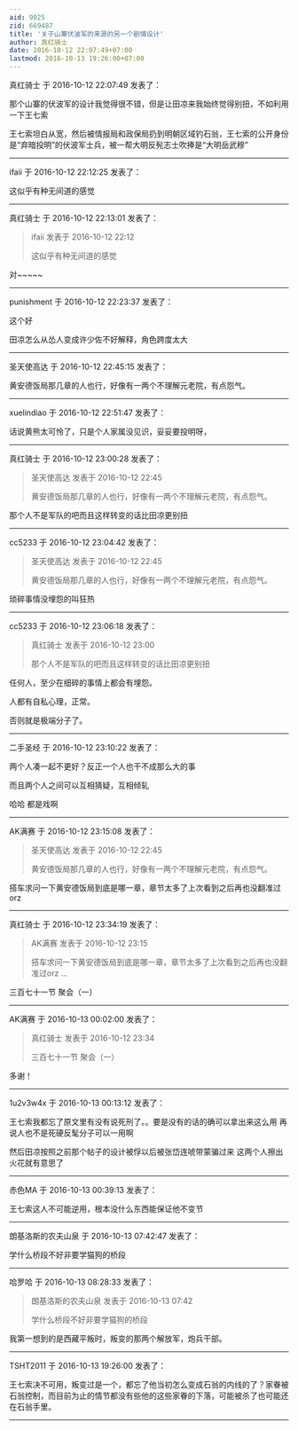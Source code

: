 ```yaml
---
aid: 9025
zid: 669487
title: '关于山寨伏波军的来源的另一个剧情设计'
author: 真红骑士
date: 2016-10-12 22:07:49+07:00
lastmod: 2016-10-13 19:26:00+07:00
---
```


真红骑士 于 2016-10-12 22:07:49 发表了：

那个山寨的伏波军的设计我觉得很不错，但是让田凉来我始终觉得别扭，不如利用一下王七索

王七索坦白从宽，然后被情报局和政保局扔到明朝区域钓石翁，王七索的公开身份是“弃暗投明”的伏波军士兵，被一帮大明反髡志士吹捧是“大明岳武穆”

---------

ifaii 于 2016-10-12 22:12:25 发表了：

这似乎有种无间道的感觉

---------

真红骑士 于 2016-10-12 22:13:01 发表了：

> ifaii 发表于 2016-10-12 22:12
> 
> 这似乎有种无间道的感觉



对~~~~~

---------

punishment 于 2016-10-12 22:23:37 发表了：

这个好

田凉怎么从怂人变成许少佐不好解释，角色跨度太大

---------

圣天使高达 于 2016-10-12 22:45:15 发表了：

黄安德饭局那几章的人也行，好像有一两个不理解元老院，有点怨气。

---------

xuelindiao 于 2016-10-12 22:51:47 发表了：

话说黄熊太可怜了，只是个人家属没见识，妥妥要投明呀，

---------

真红骑士 于 2016-10-12 23:00:28 发表了：

> 圣天使高达 发表于 2016-10-12 22:45
> 
> 黄安德饭局那几章的人也行，好像有一两个不理解元老院，有点怨气。



那个人不是军队的吧而且这样转变的话比田凉更别扭

---------

cc5233 于 2016-10-12 23:04:42 发表了：

> 圣天使高达 发表于 2016-10-12 22:45
> 
> 黄安德饭局那几章的人也行，好像有一两个不理解元老院，有点怨气。



琐碎事情没埋怨的叫狂热

---------

cc5233 于 2016-10-12 23:06:18 发表了：

> 真红骑士 发表于 2016-10-12 23:00
> 
> 那个人不是军队的吧而且这样转变的话比田凉更别扭



任何人，至少在细碎的事情上都会有埋怨。

人都有自私心理，正常。

否则就是极端分子了。

---------

二手圣经 于 2016-10-12 23:10:22 发表了：

两个人凑一起不更好？反正一个人也干不成那么大的事

而且两个人之间可以互相猜疑，互相倾轧

哈哈 都是戏啊

---------

AK满赛 于 2016-10-12 23:15:08 发表了：

> 圣天使高达 发表于 2016-10-12 22:45
> 
> 黄安德饭局那几章的人也行，好像有一两个不理解元老院，有点怨气。



搭车求问一下黄安德饭局到底是哪一章，章节太多了上次看到之后再也没翻准过orz

---------

真红骑士 于 2016-10-12 23:34:19 发表了：

> AK满赛 发表于 2016-10-12 23:15
> 
> 搭车求问一下黄安德饭局到底是哪一章，章节太多了上次看到之后再也没翻准过orz ...



三百七十一节 聚会（一）

---------

AK满赛 于 2016-10-13 00:02:00 发表了：

> 真红骑士 发表于 2016-10-12 23:34
> 
> 三百七十一节 聚会（一）



多谢！

---------

1u2v3w4x 于 2016-10-13 00:13:12 发表了：

王七索我都忘了原文里有没有说死刑了。。要是没有的话的确可以拿出来这么用 再说人也不是死硬反髦分子可以一用啊

然后田凉按照之前那个帖子的设计被俘以后被张岱连唬带蒙骗过来 这两个人擦出火花就有意思了

---------

赤色MA 于 2016-10-13 00:39:13 发表了：

王七索这人不可能逆用，根本没什么东西能保证他不变节

---------

朗基洛斯的农夫山泉 于 2016-10-13 07:42:47 发表了：

学什么桥段不好非要学猫狗的桥段

---------

哈罗哈 于 2016-10-13 08:28:33 发表了：

> 朗基洛斯的农夫山泉 发表于 2016-10-13 07:42
> 
> 学什么桥段不好非要学猫狗的桥段



我第一想到的是西藏平叛时，叛变的那两个解放军，炮兵干部。

---------

TSHT2011 于 2016-10-13 19:26:00 发表了：

王七索决不可用，叛变过是一个，都忘了他当初怎么变成石翁的内线的了？家眷被石翁控制，而目前为止的情节都没有些他的这些家眷的下落，可能被杀了也可能还在石翁手里。

---------

